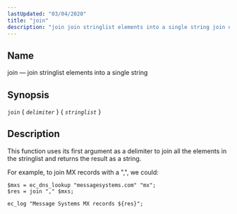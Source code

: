 ```yaml
---
lastUpdated: "03/04/2020"
title: "join"
description: "join join stringlist elements into a single string join delimiter stringlist This function uses its first argument as a delimiter to join all the elements in the stringlist and returns the result as a string For example to join MX records with a we could Example 16 114 join example..."
---
```


<a name="sieve.ref.join"></a> 
## Name

join — join stringlist elements into a single string

## Synopsis

`join` { *`delimiter`* } { *`stringlist`* }

<a name="idp31011056"></a> 
## Description

This function uses its first argument as a delimiter to join all the elements in the stringlist and returns the result as a string.

For example, to join MX records with a ",", we could:

<a name="example.join"></a> 


```
$mxs = ec_dns_lookup "messagesystems.com" "mx";
$res = join "," $mxs;

ec_log "Message Systems MX records ${res}";
```